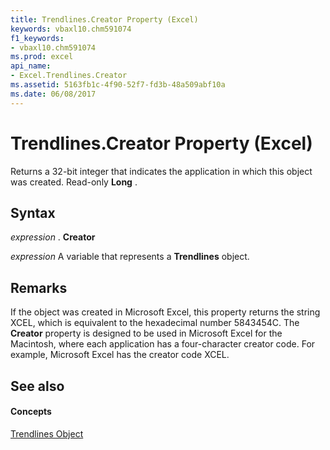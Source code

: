 ```yaml
---
title: Trendlines.Creator Property (Excel)
keywords: vbaxl10.chm591074
f1_keywords:
- vbaxl10.chm591074
ms.prod: excel
api_name:
- Excel.Trendlines.Creator
ms.assetid: 5163fb1c-4f90-52f7-fd3b-48a509abf10a
ms.date: 06/08/2017
---
```



# Trendlines.Creator Property (Excel)

Returns a 32-bit integer that indicates the application in which this object was created. Read-only  **Long** .


## Syntax

 _expression_ . **Creator**

 _expression_ A variable that represents a **Trendlines** object.


## Remarks

If the object was created in Microsoft Excel, this property returns the string XCEL, which is equivalent to the hexadecimal number 5843454C. The  **Creator** property is designed to be used in Microsoft Excel for the Macintosh, where each application has a four-character creator code. For example, Microsoft Excel has the creator code XCEL.


## See also


#### Concepts


[Trendlines Object](Excel.Trendlines(object).md)

